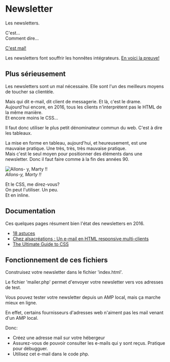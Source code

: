 # Newsletter

Les newsletters.

C'est...  
Comment dire...

[C'est mal!](//youtu.be/oiQG6tP3940)

Les newsletters font souffrir les honnêtes intégrateurs. [En voici la preuve!](//www.commitstrip.com/fr/2016/01/21/anything-goes/)

## Plus sérieusement

Les newsletters sont un mal nécessaire. Elle sont l'un des meilleurs moyens de toucher sa clientèle.

Mais qui dit e-mail, dit client de messagerie. Et là, c'est le drame.  
Aujourd'hui encore, en 2016, tous les clients n'interprètent pas le HTML de la même manière.  
Et encore moins le CSS...

Il faut donc utiliser le plus petit dénominateur commun du web. C'est à dire les tableaux.

La mise en forme en tableau, aujourd'hui, et heureusement, est une mauvaise pratique. Une très, très, très mauvaise pratique.  
Mais c'est le seul moyen pour positionner des éléments dans une newsletter.
Donc il faut faire comme à la fin des années 90.

![Allons- y, Marty !!](img/bttf.jpg)  
*Allons-y, Marty !!*

Et le CSS, me direz-vous?  
On peut l'utiliser. Un peu.  
Et en inline.

## Documentation

Ces quelques pages résument bien l'état des newsletters en 2016.

- [18 astuces](http://www.incremys.com/creer-newsletter-efficace-18-astuces-incontournables/)
- [Chez alsacréations : Un e-mail en HTML responsive multi-clients](http://www.alsacreations.com/tuto/lire/1533-un-e-mail-en-html-responsive-multi-clients.html)
- [The Ultimate Guide to CSS](https://www.campaignmonitor.com/css/b/)



## Fonctionnement de ces fichiers

Construisez votre newsletter dans le fichier 'index.html'.

Le fichier 'mailer.php' permet d'envoyer votre newsletter vers vos adresses de test.

Vous pouvez tester votre newsletter depuis un AMP local, mais ça marche mieux en ligne.

En effet, certains fournisseurs d'adresses web n'aiment pas les mail venant d'un AMP local.

Donc:
- Créez une adresse mail sur votre hébergeur
- Assurez-vous de pouvoir consulter les e-mails qui y sont reçus. Pratique pour débugguer.
- Utilisez cet e-mail dans le code php.
